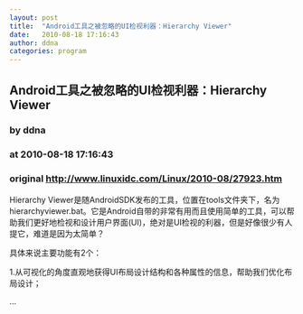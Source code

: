 ```yaml
---
layout: post
title:  "Android工具之被忽略的UI检视利器：Hierarchy Viewer"
date:   2010-08-18 17:16:43
author: ddna
categories: program
---
```


## Android工具之被忽略的UI检视利器：Hierarchy Viewer
### by ddna
### at 2010-08-18 17:16:43
### original <http://www.linuxidc.com/Linux/2010-08/27923.htm>

<p>Hierarchy Viewer是随AndroidSDK发布的工具，位置在tools文件夹下，名为hierarchyviewer.bat。它是Android自带的非常有用而且使用简单的工具，可以帮助我们更好地检视和设计用户界面(UI)，绝对是UI检视的利器，但是好像很少有人提它，难道是因为太简单？</p><p>具体来说主要功能有2个：</p><p>1.从可视化的角度直观地获得UI布局设计结构和各种属性的信息，帮助我们优化布局设计；</p>...